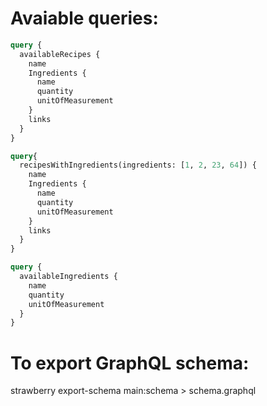 # Avaiable queries:

```graphql
query {
  availableRecipes {
    name
    Ingredients {
      name
      quantity
      unitOfMeasurement
    }
    links
  }
}

query{
  recipesWithIngredients(ingredients: [1, 2, 23, 64]) {
    name
    Ingredients {
      name
      quantity
      unitOfMeasurement
    }
    links
  }
}

query {
  availableIngredients {
    name
    quantity
    unitOfMeasurement
  }
}
```

# To export GraphQL schema:
strawberry export-schema main:schema > schema.graphql
